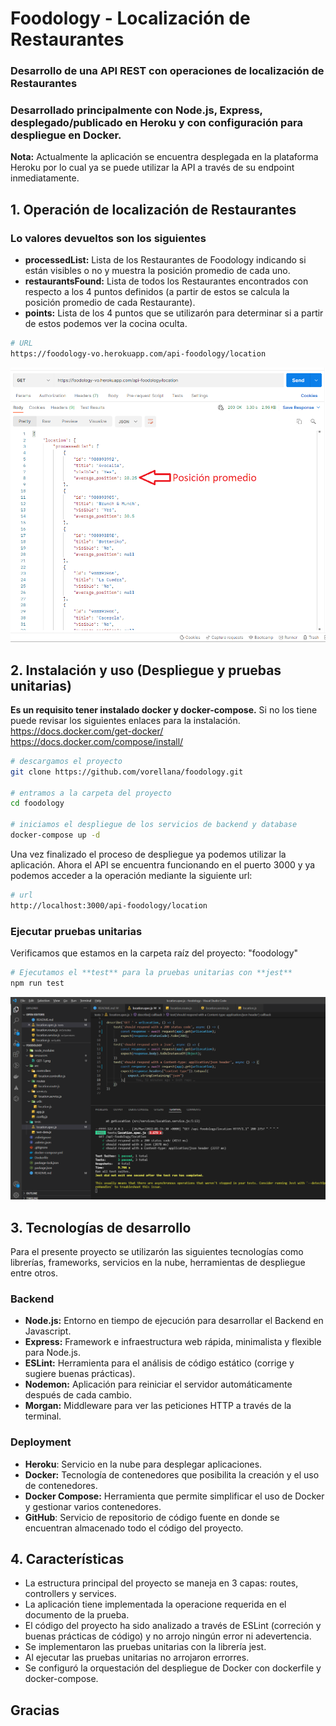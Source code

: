 # Foodology - Localización de Restaurantes

### Desarrollo de una API REST con operaciones de localización de Restaurantes
### Desarrollado principalmente con **Node.js, Express**, desplegado/publicado en **Heroku** y con configuración para despliegue en **Docker**.

**Nota:** Actualmente la aplicación se encuentra desplegada en la plataforma Heroku por lo cual ya se puede utilizar la API a través de su endpoint inmediatamente.

## 1. Operación de localización de Restaurantes
### Lo valores devueltos son los siguientes
*  **processedList:** Lista de los Restaurantes de Foodology indicando si están visibles o no y muestra la posición promedio de cada uno.
*  **restaurantsFound:** Lista de todos los Restaurantes encontrados con respecto a los 4 puntos definidos (a partir de estos se calcula la posición promedio de cada Restaurante).
*  **points:** Lista de los 4 puntos que se utilizarón para determinar si a partir de estos podemos ver la cocina oculta.
```sh
# URL
https://foodology-vo.herokuapp.com/api-foodology/location
```
  ![alt text](https://github.com/vorellana/foodology/blob/main/resources/GET-1.png?raw=true)

## 2. Instalación y uso (Despliegue y pruebas unitarias)
**Es un requisito tener instalado docker y docker-compose.** Si no los tiene puede revisar los siguientes enlaces para la instalación.
https://docs.docker.com/get-docker/
https://docs.docker.com/compose/install/
```sh
# descargamos el proyecto
git clone https://github.com/vorellana/foodology.git

# entramos a la carpeta del proyecto
cd foodology

# iniciamos el despliegue de los servicios de backend y database
docker-compose up -d 
```
Una vez finalizado el proceso de despliegue ya podemos utilizar la aplicación.
Ahora el API se encuentra funcionando en el puerto 3000 y ya podemos acceder a la operación mediante la siguiente url:
```sh
# url
http://localhost:3000/api-foodology/location
```
### Ejecutar pruebas unitarias

Verificamos que estamos en la carpeta raíz del proyecto: "foodology"
```sh
# Ejecutamos el **test** para la pruebas unitarias con **jest**
npm run test
```
  ![alt text](https://github.com/vorellana/foodology/blob/main/resources/TEST-1.png?raw=true)

## 3. Tecnologías de desarrollo
Para el presente proyecto se utilizarón las siguientes tecnologías como librerías, frameworks, servicios en la nube, herramientas de despliegue entre otros.

### Backend
*  **Node.js:** Entorno en tiempo de ejecución para desarrollar el Backend en Javascript.
* **Express:** Framework e infraestructura web rápida, minimalista y flexible para Node.js. 
* **ESLint:** Herramienta para el análisis de código estático (corrige y sugiere buenas prácticas).
* **Nodemon:** Aplicación para reiniciar el servidor automáticamente después de cada cambio.
* **Morgan:** Middleware para ver las peticiones HTTP a través de la terminal.
### Deployment
*  **Heroku**: Servicio en la nube para desplegar aplicaciones.
*  **Docker:** Tecnología de contenedores que posibilita la creación y el uso de contenedores.
*  **Docker Compose:** Herramienta que permite simplificar el uso de Docker y gestionar varios contenedores.
*  **GitHub**: Servicio de repositorio de código fuente en donde se encuentran almacenado todo el código del proyecto.
## 4. Características
* La estructura principal del proyecto se maneja en 3 capas: routes, controllers y services.
* La aplicación tiene implementada la operacione requerida en el documento de la prueba.
* El código del proyecto ha sido analizado a través de ESLint (correción y buenas prácticas de código) y no arrojo ningún error ni adevertencia.
* Se implementaron las pruebas unitarias con la librería jest.
* Al ejecutar las pruebas unitarias no arrojaron errorres.
* Se configuró la orquestación del despliegue de Docker con dockerfile y docker-compose.

## Gracias
